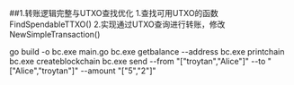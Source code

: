 ##1.转账逻辑完整与UTXO查找优化
1.查找可用UTXO的函数FindSpendableTTXO()
2.实现通过UTXO查询进行转账，修改NewSimpleTransaction()

go build -o bc.exe main.go
bc.exe getbalance --address
bc.exe printchain
bc.exe createblockchain
bc.exe send --from "[\"troytan\",\"Alice\"]" --to "[\"Alice\",\"troytan\"]" --amount "[\"5\",\"2\"]"
